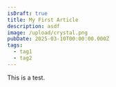 ```yaml
---
isDraft: true
title: My First Article
description: asdf
image: /upload/crystal.png
pubDate: 2025-03-10T00:00:00.000Z
tags:
  - tag1
  - tag2
---
```


This is a test.
